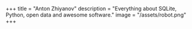 +++
title = "Anton Zhiyanov"
description = "Everything about SQLite, Python, open data and awesome software."
image = "/assets/robot.png"
+++
